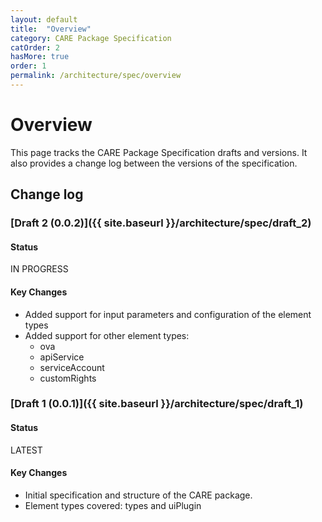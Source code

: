 ```yaml
---
layout: default
title:  "Overview"
category: CARE Package Specification
catOrder: 2
hasMore: true
order: 1
permalink: /architecture/spec/overview
---
```

# Overview
This page tracks the CARE Package Specification drafts and versions. It also provides a change log between the versions of the specification. 

## Change log
### [Draft 2 (0.0.2)]({{ site.baseurl }}/architecture/spec/draft_2)

#### Status
<span class="label label-warning">IN PROGRESS</span>

#### Key Changes
* Added support for input parameters and configuration of the element types
* Added support for other element types: 
  * ova
  * apiService
  * serviceAccount
  * customRights

### [Draft 1 (0.0.1)]({{ site.baseurl }}/architecture/spec/draft_1)

#### Status
<span class="label label-success">LATEST</span>

#### Key Changes
* Initial specification and structure of the CARE package.
* Element types covered: types and uiPlugin